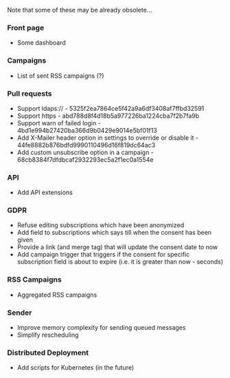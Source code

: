 Note that some of these may be already obsolete...

### Front page
- Some dashboard

### Campaigns
- List of sent RSS campaigns (?)

### Pull requests
- Support ldaps://  - 5325f2ea7864ce5f42a9a6df3408af7ffbd32591
- Support https - abd788d8f4d18b5a977226ba1224cba7f2b7fa9b
- Support warn of failed login - 4bd1e994b27420ba366d9b0429e9014e5bf01f13
- Add X-Mailer header option in settings to override or disable it - 44fe8882b876bdfd9990110496d16f819dc64ac3
- Add custom unsubscribe option in a campaign - 68cb8384f7dfdbcaf2932293ec5a2f1ec0a1554e

### API
- Add API extensions

### GDPR
- Refuse editing subscriptions which have been anonymized
- Add field to subscriptions which says till when the consent has been given
- Provide a link (and merge tag) that will update the consent date to now
- Add campaign trigger that triggers if the consent for specific subscription field is about to expire (i.e. it is greater than now - seconds)

### RSS Campaigns
- Aggregated RSS campaigns

### Sender
- Improve memory complexity for sending queued messages
- Simplify rescheduling 

### Distributed Deployment
- Add scripts for Kubernetes (in the future)
